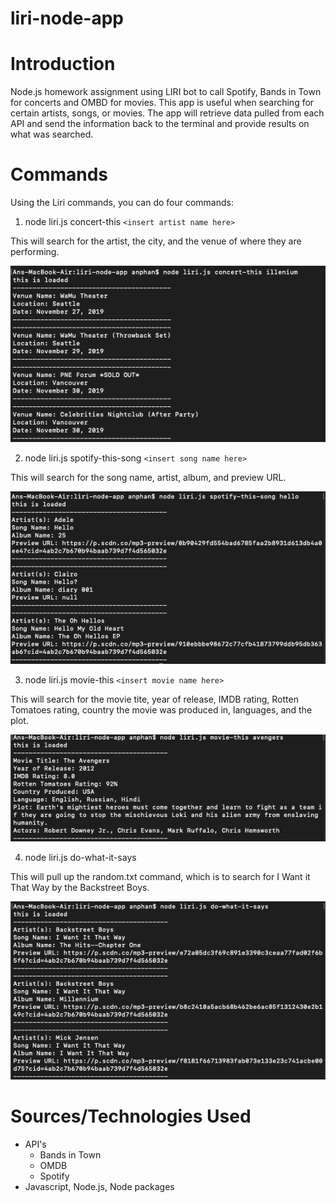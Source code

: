 # liri-node-app

# Introduction
Node.js homework assignment using LIRI bot to call Spotify, Bands in Town for concerts and OMBD for movies. This app is useful when searching for certain artists, songs, or movies. The app will retrieve data pulled from each API and send the information back to the terminal and provide results on what was searched.

# Commands
Using the Liri commands, you can do four commands:

1. node liri.js concert-this ```<insert artist name here>```

This will search for the artist, the city, and the venue of where they are performing.

![bandsintown](images/concert.png)

2. node liri.js spotify-this-song ```<insert song name here>```

This will search for the song name, artist, album, and preview URL.

![spotify](images/spotify.png)

3. node liri.js movie-this ```<insert movie name here>```

This will search for the movie tite, year of release, IMDB rating, Rotten Tomatoes rating, country the movie was produced in, languages, and the plot.

![omdb](images/movie.png)

4. node liri.js do-what-it-says

This will pull up the random.txt command, which is to search for I Want it That Way by the Backstreet Boys.

![dowhatitsays](images/dowhatitsays.png)

# Sources/Technologies Used
* API's
  * Bands in Town
  * OMDB
  * Spotify
* Javascript, Node.js, Node packages
